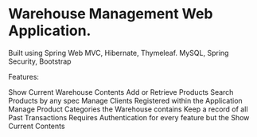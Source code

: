 # Warehouse Management Web Application.

Built using Spring Web MVC, Hibernate, Thymeleaf. MySQL, Spring Security, Bootstrap

Features: 

Show Current Warehouse Contents
Add or Retrieve Products
Search Products by any spec
Manage Clients Registered within the Application
Manage Product Categories the Warehouse contains
Keep a record of all Past Transactions
Requires Authentication for every feature but the Show Current Contents
